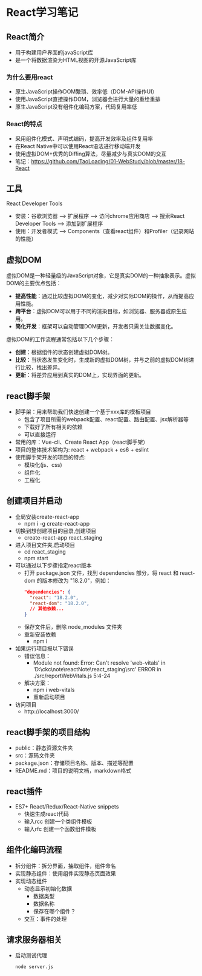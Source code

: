 # React学习笔记

## React简介

* 用于构建用户界面的javaScript库
* 是一个将数据渲染为HTML视图的开源JavaScript库

### 为什么要用react

* 原生JavaScript操作DOM繁琐、效率低（DOM-API操作UI）
* 使用JavaScript直接操作DOM，浏览器会进行大量的重绘重排
* 原生JavaScript没有组件化编码方案，代码复用率低

### React的特点

* 采用组件化模式、声明式编码，提高开发效率及组件复用率
* 在React Native中可以使用React语法进行移动端开发
* 使用虚拟DOM+优秀的Diffing算法，尽量减少与真实DOM的交互
* 笔记：https://github.com/TaoLoading/01-WebStudy/blob/master/18-React

## 工具

React Developer Tools

* 安装：谷歌浏览器 --> 扩展程序 --> 访问chrome应用商店 --> 搜索React Developer Tools --> 添加到扩展程序
* 使用：开发者模式 --> Components（查看react组件）和Profiler（记录网站的性能）

## 虚拟DOM

虚拟DOM是一种轻量级的JavaScript对象，它是真实DOM的一种抽象表示。虚拟DOM的主要优点包括：

* **提高性能**：通过比较虚拟DOM的变化，减少对实际DOM的操作，从而提高应用性能。
* **跨平台**：虚拟DOM可以用于不同的渲染目标，如浏览器、服务器或原生应用。
* **简化开发**：框架可以自动管理DOM更新，开发者只需关注数据变化。

虚拟DOM的工作流程通常包括以下几个步骤：

* **创建**：根据组件的状态创建虚拟DOM树。
* **比较**：当状态发生变化时，生成新的虚拟DOM树，并与之前的虚拟DOM树进行比较，找出差异。
* **更新**：将差异应用到真实的DOM上，实现界面的更新。

## react脚手架

* 脚手架：用来帮助我们快速创建一个基于xxx库的模板项目
  * 包含了项目所需的webpack配置、react配置、路由配置、jsx解析器等
  * 下载好了所有相关的依赖
  * 可以直接运行
* 常用的库：Vue-cli、Create React App（react脚手架）
* 项目的整体技术架构为: react + webpack + es6 + eslint
* 使用脚手架开发的项目的特点:
  * 模块化(js、css)
  * 组件化
  * 工程化

## 创建项目并启动

* 全局安装create-react-app
  * npm i -g create-react-app
* 切换到想创建项目的目录,创建项目
  * create-react-app react_staging
* 进入项目文件夹,启动项目
  * cd react_staging
  * npm start
* 可以通过以下步骤指定react版本
  * 打开 package.json 文件，找到 dependencies 部分，将 react 和 react-dom 的版本修改为 "18.2.0"，例如：
    ```json
    "dependencies": {
      "react": "18.2.0",
      "react-dom": "18.2.0",
      // 其他依赖...
    }
    ```
  * 保存文件后，删除 node_modules 文件夹
  * 重新安装依赖
    * npm i
* 如果运行项目报以下错误
  * 错误信息：
    * Module not found: Error: Can't resolve 'web-vitals' in 'D:\ckc\note\reactNote\react_staging\src'
ERROR in ./src/reportWebVitals.js 5:4-24
  * 解决方案：
    * npm i web-vitals
    * 重新启动项目
* 访问项目
  * http://localhost:3000/

## react脚手架的项目结构

* public：静态资源文件夹
* src：源码文件夹
* package.json：存储项目名称、版本、描述等配置
* README.md：项目的说明文档，markdown格式

## react插件
* ES7+ React/Redux/React-Native snippets
  * 快速生成react代码
  * 输入rcc 创建一个类组件模板
  * 输入rfc 创建一个函数组件模板

## 组件化编码流程
* 拆分组件：拆分界面，抽取组件，组件命名
* 实现静态组件：使用组件实现静态页面效果
* 实现动态组件
  * 动态显示初始化数据
    * 数据类型
    * 数据名称
    * 保存在哪个组件？
  * 交互：事件的处理

## 请求服务器相关
* 启动测试代理
  ```cmd
  node server.js
  ```